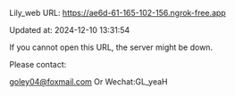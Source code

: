 Lily_web URL: https://ae6d-61-165-102-156.ngrok-free.app

Updated at: 2024-12-10 13:31:54

If you cannot open this URL, the server might be down.

Please contact: 

goley04@foxmail.com Or Wechat:GL_yeaH